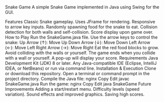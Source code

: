 Snake Game
A simple Snake Game implemented in Java using Swing for the GUI.

Features
Classic Snake gameplay.
Uses JFrame for rendering.
Responsive to arrow key inputs.
Randomly spawning food for the snake to eat.
Collision detection for both walls and self-collision.
Score display upon game over.
How to Play
Run the SnakeGame.java file.
Use the arrow keys to control the snake:
Up Arrow (↑): Move Up
Down Arrow (↓): Move Down
Left Arrow (←): Move Left
Right Arrow (→): Move Right
Eat the red food blocks to grow.
Avoid colliding with the walls or yourself.
The game ends when you collide with a wall or yourself. A pop-up will display your score.
Requirements
Java Development Kit (JDK) 8 or later.
Any Java-compatible IDE (Eclipse, IntelliJ IDEA, or NetBeans) or run via command line.
Installation & Execution
Clone or download this repository.
Open a terminal or command prompt in the project directory.
Compile the Java file:
nginx
Copy
Edit
javac SnakeGame.java
Run the game:
nginx
Copy
Edit
java SnakeGame
Future Improvements
Adding a start/restart menu.
Difficulty levels (speed variation).
Sound effects and improved graphics.
Saving high scores.
